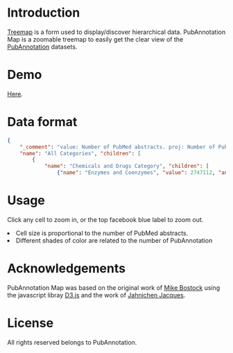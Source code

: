 # Introduction
<a href="https://en.wikipedia.org/wiki/Treemapping">Treemap</a> is a form used to display/discover hierarchical data. PubAnnotation Map is a zoomable treemap to easily get the clear view of the <a href="http://pubannotation.org">PubAnnotation</a> datasets. 

# Demo
<a href="https://s3-ap-northeast-1.amazonaws.com/treemap.pubannotation.org/index.1.0.html">Here<a/>. 

# Data format 
```json
{ 
	"_comment": "value: Number of PubMed abstracts. proj: Number of PubAnnotation projects. ann: Number of PubAnnotation annotations. abs: Number of PubAnnotation abstracts",
	"name": "All Categories", "children": [
		{
			"name": "Chemicals and Drugs Category", "children": [
				{"name": "Enzymes and Coenzymes", "value": 2747112, "ann": 23881, "abs": 1157, "proj": 1, "link": "<a href=http://pubannotation.org/projects/PennBioIE>PennBioIE 0.9</a>", "corpus": "PennBioIE 0.9"}]}]}
```


# Usage
Click any cell to zoom in, or the top facebook blue label to zoom out.<br>
<li>Cell size is proportional to the number of PubMed abstracts.</li>
<li>Different shades of color are related to the number of PubAnnotation </li>

# Acknowledgements
PubAnnotation Map was based on the original work of <a href="https://bost.ocks.org/mike/treemap/">Mike Bostock</a> using the javascript libray <a href="https://d3js.org">D3.js</a> and the work of <a href="https://gist.github.com/JacquesJahnichen/42afd0cde7cbf72ecb81">Jahnichen Jacques</a>.

# License
All rights reserved belongs to PubAnnotation. 
<!---![alt text](logo.png)--->
